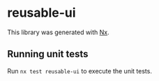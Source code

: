# reusable-ui

This library was generated with [Nx](https://nx.dev).

## Running unit tests

Run `nx test reusable-ui` to execute the unit tests.

